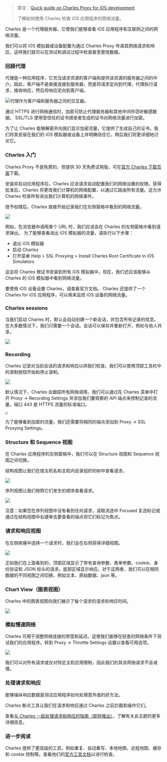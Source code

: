 > 原文：[Quick guide on Charles Proxy for iOS development](https://tanaschita.com/20220228-quick-guide-on-charles-proxy-for-ios/)
>
> 了解如何使用 Charles 检查 iOS 应用程序的网络流量。



Charles 是一个代理服务器，它使我们能够查看 iOS 应用程序和互联网之间的网络流量。

我们可以将 iOS 模拟器或设备配置为通过 Charles Proxy 传递其网络请求和响应，这样我们就可以在测试和调试过程中检查甚至更改数据。

### 回顾代理

代理是一种应用程序，它充当请求资源的客户端和提供该资源的服务器之间的中介。因此，客户端不是直接连接到服务器，而是将请求定向到代理，代理执行请求，接收响应，然后将响应定向到客户端。

![代理作为客户端和服务器之间的交互器。](https://tanaschita.com/static/4a97d86ee2f9bfae6cc0024abb8950df/ad4ea/20220228_proxy.png)

通过 HTTPS 进行网络通信时，加密可防止代理服务器和其他中间件窃听敏感数据。 SSL/TLS 使用受信任的证书颁发者生成的证书对网络流量进行加密。

为了让 Charles 能够解密并向我们显示加密流量，它提供了生成自己的证书，我们将其安装在我们的 iOS 模拟器或设备上并明确信任它。稍后我们将更详细地讨论它。

### Charles 入门

Charles Proxy 不是免费的，但提供 30 天免费试用版，可在[官方 Charles 下载页面](https://www.charlesproxy.com/download/)下载。

安装并启动应用程序后，Charles 应该请求自动配置我们的网络设置的权限。获得批准后，Charles 将更改我们计算机的网络配置，以通过它路由所有流量。这允许 Charles 检查所有进出我们计算机的网络事件。

授予权限后，Charles 直接开始记录我们在左侧窗格中看到的网络流量。

![](https://tanaschita.com/static/ced6d560485c0ae574ff1ebc140d04a8/abd3c/20220228_charles_start_screen.png)

例如，在浏览器中调用某个 URL 时，我们应该会在 Charles 的左侧窗格中看到请求弹出。
为了能够查看进出 iOS 模拟器的流量，请执行以下步骤：

* 退出 iOS 模拟器
* 启动 Charles
* 打开菜单 Help > SSL Proxying > Install Charles Root Certificate in iOS Simulators

这会将 Charles 根证书安装到所有 iOS 模拟器中。现在，我们还应该能够从 Charles 的 iOS 模拟器中看到网络流量。

要使用 iOS 设备设置 Charles，请查看官方文档。 Charles 还提供了一个 Charles for iOS 应用程序，可以用来监控 iOS 设备的网络流量。

### Charles sessions

当我们启动 Charles 时，默认会自动创建一个新会话，并包含所有记录的信息。在大多数情况下，我们只需要一个会话。会话可以保存并重新打开，例如与他人共享。

![](https://tanaschita.com/static/d9edcfbdead36abeaecd9520f097c679/97f2a/20220228_charles_session.png)



### Recording

Charles 记录对当前会话的请求和响应以供我们检查。我们可以使用顶部工具栏中的录制按钮开始和停止录制。

![](https://tanaschita.com/static/b8674b766a514d8a824344a1a8908f7f/704d3/20220228_charles_recording.png)

默认情况下，Charles 会跟踪所有网络调用。我们可以通过在 Charles 菜单中打开 Proxy -> Recording Settings 并添加我们要观察的 API 端点来控制记录的流量。端口 443 是 HTTPS 流量的标准端口。

<img src="https://tanaschita.com/static/f405fa40e9ec0c26178dd381a732df8e/e2368/20220228_charles_recording_settings.png" style="zoom:50%;" />

为了能够看到加密的流量，我们还需要将相同的端点添加到 Proxy -> SSL Proxying Settings。



### Structure 和 Sequence 视图

在 Charles 应用程序的左侧窗格中，我们可以在 Structure 视图和 Sequence 视图之间切换。

结构视图让我们在按主机名和主机内目录组织的树中查看请求。

![](https://tanaschita.com/static/6077cdd4128d82b5c51e2253e20e6849/360ab/20220228_charles_structure.png)

序列视图让我们按照它们发生的顺序查看请求。

![](https://tanaschita.com/static/1a0fc248dcc1583a9f66a56ee772bc30/d2b1d/20220228_charles_sequence.png)

注意：如果您在序列视图中没有看到任何请求，请取消选中 Focused 复选标记或通过在结构视图中右键单击要查看的端点将它们标记为焦点。

### 请求和响应视图

在左侧疼痛中选择一个请求时，我们会在右侧获得详细视图。

![](https://tanaschita.com/static/ecfac156311009587988bd51d8c15dc1/b5233/20220228_charles_request_response.png)

正如我们在上面看到的，顶部区域显示了带有查询参数、表单参数、cookie、身份验证和 JSON 标头的请求。底部区域显示响应。对于这两者，我们可以在相同数据的不同视图之间切换，例如文本、原始数据、json 等。

### Chart View（图表视图）

Charles 中的图表视图向我们展示了每个请求的请求和响应时间。

![](https://tanaschita.com/static/6d2d47820a215f05fd2e2316f4d05c5b/94f3c/20220228_charles_chart.png)

### 模拟慢速网络

Charles 可用于调整网络连接的带宽和延迟。这使我们能够在较差的网络条件下测试我们的应用程序。转到 Proxy -> Throttle Settings 设置以查看可用选项。

![](https://tanaschita.com/static/16c1ab084a91c15fb2feeadc6dc57613/dabea/20220228_charles_throttle.png)

我们可以对所有请求或仅对特定主机应用限制，因此我们的其余网络请求不会减慢。

### 处理请求和响应

能够操纵响应数据是测试应用程序如何处理意外值的好方法。

Charles 断点工具让我们在请求和响应通过 Charles 之前拦截和操作它们。

查看[与 Charles 一起处理请求和响应的指南（即将推出）](https://tanaschita.com/20220307-manipulating-network-requests-and-responses-with-charles/)，了解有关此主题的更多详细信息。

### 进一步阅读

Charles 提供了更高级的工具，例如重复、自动重写、本地地图、远程地图、缓存和 cookie 控制等。查看他们的[官方工具文档](https://www.charlesproxy.com/documentation/tools/)以进行检查。



















